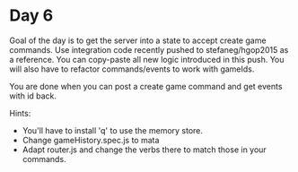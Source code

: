 # Day 6

Goal of the day is to get the server into a state to accept create game commands. Use
integration code recently pushed to stefaneg/hgop2015 as a reference. You can
copy-paste all new logic introduced in this push. You will also have to refactor 
commands/events to work with gameIds. 

You are done when you can post a create game command and get events with id back.

Hints:
- You'll have to install 'q' to use the memory store.
- Change gameHistory.spec.js to mata
- Adapt router.js and change the verbs there to match those in your commands.

